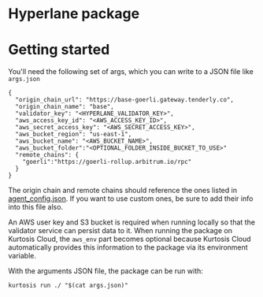 Hyperlane package
=================

# Getting started

You'll need the following set of args, which you can write to a JSON file like `args.json`
```
{
  "origin_chain_url": "https://base-goerli.gateway.tenderly.co",
  "origin_chain_name": "base",
  "validator_key": "<HYPERLANE_VALIDATOR_KEY>",
  "aws_access_key_id": "<AWS_ACCESS_KEY_ID>",
  "aws_secret_access_key": "<AWS_SECRET_ACCESS_KEY>",
  "aws_bucket_region": "us-east-1",
  "aws_bucket_name": "<AWS_BUCKET_NAME>",
  "aws_bucket_folder":"<OPTIONAL_FOLDER_INSIDE_BUCKET_TO_USE>"
  "remote_chains": {
    "goerli":"https://goerli-rollup.arbitrum.io/rpc"
  }
}
```

The origin chain and remote chains should reference the ones listed in [agent_config.json](./artifacts/agent_config.json). If you want to use custom ones, be sure to add their info into this file also.

An AWS user key and S3 bucket is required when running locally so that the validator service can persist data to it. When running the package on Kurtosis Cloud, the `aws_env` part becomes optional because Kurtosis Cloud automatically provides this information to the package via its environment variable.

With the arguments JSON file, the package can be run with:
```
kurtosis run ./ "$(cat args.json)"
```
